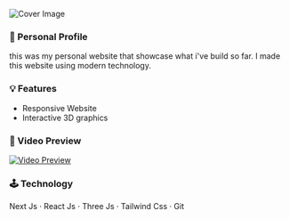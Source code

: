 ![Cover Image](https://github.com/petersahanaya/portfolios-nextjs/assets/114085979/15393d45-c688-4daf-8c11-a0570994bde4)

### 👕 Personal Profile 
this was my personal website that showcase what i've build so far. I made this website using modern technology.

### 💡 Features
* Responsive Website
* Interactive 3D graphics

### 🎥 Video Preview 
[![Video Preview](https://github.com/petersahanaya/portfolios-nextjs/assets/114085979/15393d45-c688-4daf-8c11-a0570994bde4)](https://github.com/petersahanaya/portfolios-nextjs/assets/114085979/9c818d8f-9b13-4ae0-a7ba-3adc96311ae0)

### 🕹️ Technology 
Next Js · React Js · Three Js · Tailwind Css · Git
